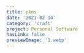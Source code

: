 ```yaml
---
title: pkms
date: '2021-02-14'
category: 'craft'
project: Personal Software
hasLink: false
previewImage: '1.webp'
---
```

